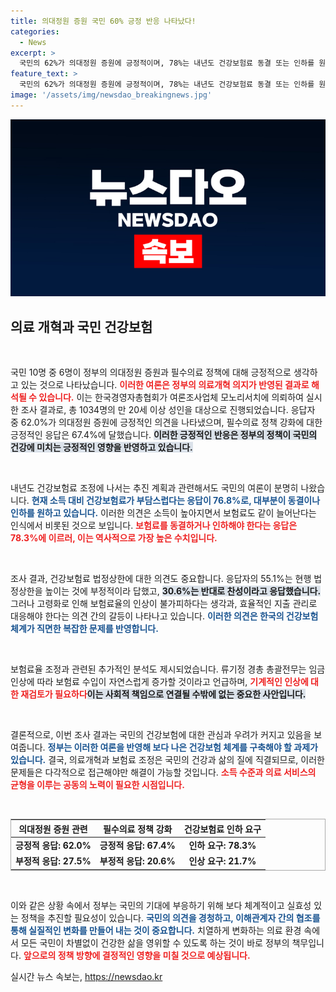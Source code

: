 ```yaml
---
title: 의대정원 증원 국민 60% 긍정 반응 나타났다!
categories:
  - News
excerpt: >
  국민의 62%가 의대정원 증원에 긍정적이며, 78%는 내년도 건강보험료 동결 또는 인하를 원하고 있다. 보험료 부담이 한계에 달한 가운데, 여론은 효율적 지출 관리를 강조하고 있다.
feature_text: >
  국민의 62%가 의대정원 증원에 긍정적이며, 78%는 내년도 건강보험료 동결 또는 인하를 원하고 있다. 보험료 부담이 한계에 달한 가운데, 여론은 효율적 지출 관리를 강조하고 있다.
image: '/assets/img/newsdao_breakingnews.jpg'
---
```


<p><img src="/assets/img/newsdao_breakingnews.jpg" alt="cryptoinkorea 속보" /></p>

<h2 data-ke-size="size26">의료 개혁과 국민 건강보험</h2>

<p data-ke-size="size16">&nbsp;</p>

<p>국민 10명 중 6명이 정부의 의대정원 증원과 필수의료 정책에 대해 긍정적으로 생각하고 있는 것으로 나타났습니다. <b><span style="color: #ee2323;">이러한 여론은 정부의 의료개혁 의지가 반영된 결과로 해석될 수 있습니다.</span></b>  이는 한국경영자총협회가 여론조사업체 모노리서치에 의뢰하여 실시한 조사 결과로, 총 1034명의 만 20세 이상 성인을 대상으로 진행되었습니다. 응답자 중 62.0%가 의대정원 증원에 긍정적인 의견을 나타냈으며, 필수의료 정책 강화에 대한 긍정적인 응답은 67.4%에 달했습니다. <b><span style="background-color: #21538527;">이러한 긍정적인 반응은 정부의 정책이 국민의 건강에 미치는 긍정적인 영향을 반영하고 있습니다.</span></b></p>

<p data-ke-size="size16">&nbsp;</p>

<p>내년도 건강보험료 조정에 나서는 추진 계획과 관련해서도 국민의 여론이 분명히 나왔습니다. <b><span style="color: #1a5490;">현재 소득 대비 건강보험료가 부담스럽다는 응답이 76.8%로, 대부분이 동결이나 인하를 원하고 있습니다.</span></b> 이러한 의견은 소득이 높아지면서 보험료도 같이 늘어난다는 인식에서 비롯된 것으로 보입니다. <b><span style="color: #ee2323;">보험료를 동결하거나 인하해야 한다는 응답은 78.3%에 이르러, 이는 역사적으로 가장 높은 수치입니다.</span></b></p>

<p data-ke-size="size16">&nbsp;</p>

<p>조사 결과, 건강보험료 법정상한에 대한 의견도 중요합니다. 응답자의 55.1%는 현행 법정상한을 높이는 것에 부정적이라 답했고, <b><span style="background-color: #21538527;">30.6%는 반대로 찬성이라고 응답했습니다.</span></b> 그러나 고령화로 인해 보험료율의 인상이 불가피하다는 생각과, 효율적인 지출 관리로 대응해야 한다는 의견 간의 갈등이 나타나고 있습니다. <b><span style="color: #1a5490;">이러한 의견은 한국의 건강보험 체계가 직면한 복잡한 문제를 반영합니다.</span></b></p>

<p data-ke-size="size16">&nbsp;</p>

<p>보험료율 조정과 관련된 추가적인 분석도 제시되었습니다. 류기정 경총 총괄전무는 임금 인상에 따라 보험료 수입이 자연스럽게 증가할 것이라고 언급하며, <b><span style="color: #ee2323;">기계적인 인상에 대한 재검토가 필요하다</span></b고 강조했습니다. 비록 현재 건강보험의 누적적립금이 27조 9977억원에 달하고 있지만, 이러한 자금이 더 효율적으로 사용될 필요가 있습니다. <b><span style="background-color: #21538527;">이는 사회적 책임으로 연결될 수밖에 없는 중요한 사안입니다.</span></b></p>

<p data-ke-size="size16">&nbsp;</p>

<p>결론적으로, 이번 조사 결과는 국민의 건강보험에 대한 관심과 우려가 커지고 있음을 보여줍니다. <b><span style="color: #1a5490;">정부는 이러한 여론을 반영해 보다 나은 건강보험 체계를 구축해야 할 과제가 있습니다.</span></b> 결국, 의료개혁과 보험료 조정은 국민의 건강과 삶의 질에 직결되므로, 이러한 문제들은 다각적으로 접근해야만 해결이 가능할 것입니다. <b><span style="color: #ee2323;">소득 수준과 의료 서비스의 균형을 이루는 공동의 노력이 필요한 시점입니다.</span></b></p>

<p data-ke-size="size16">&nbsp;</p>

<table style="width: 100%; border: 1px solid #aaa;">
  <thead>
    <tr>
      <th style="text-align: center;">의대정원 증원 관련</th>
      <th style="text-align: center;">필수의료 정책 강화</th>
      <th style="text-align: center;">건강보험료 인하 요구</th>
    </tr>
  </thead>
  <tbody>
    <tr>
      <td style="text-align: center; height: 17px;"><b>긍정적 응답: 62.0%</b></td>
      <td style="text-align: center; height: 17px;"><b>긍정적 응답: 67.4%</b></td>
      <td style="text-align: center; height: 17px;"><b>인하 요구: 78.3%</b></td>
    </tr>
    <tr>
      <td style="text-align: center; height: 17px;"><b>부정적 응답: 27.5%</b></td>
      <td style="text-align: center; height: 17px;"><b>부정적 응답: 20.6%</b></td>
      <td style="text-align: center; height: 17px;"><b>인상 요구: 21.7%</b></td>
    </tr>
  </tbody>
</table>

<p data-ke-size="size16">&nbsp;</p>

<p>이와 같은 상황 속에서 정부는 국민의 기대에 부응하기 위해 보다 체계적이고 실효성 있는 정책을 추진할 필요성이 있습니다. <b><span style="color: #1a5490;">국민의 의견을 경청하고, 이해관계자 간의 협조를 통해 실질적인 변화를 만들어 내는 것이 중요합니다.</span></b> 치열하게 변화하는 의료 환경 속에서 모든 국민이 차별없이 건강한 삶을 영위할 수 있도록 하는 것이 바로 정부의 책무입니다. <b><span style="color: #ee2323;">앞으로의 정책 방향에 결정적인 영향을 미칠 것으로 예상됩니다.</span></b></p>
실시간 뉴스 속보는, <a href="https://newsdao.kr" rel="dofollow">https://newsdao.kr</a>


